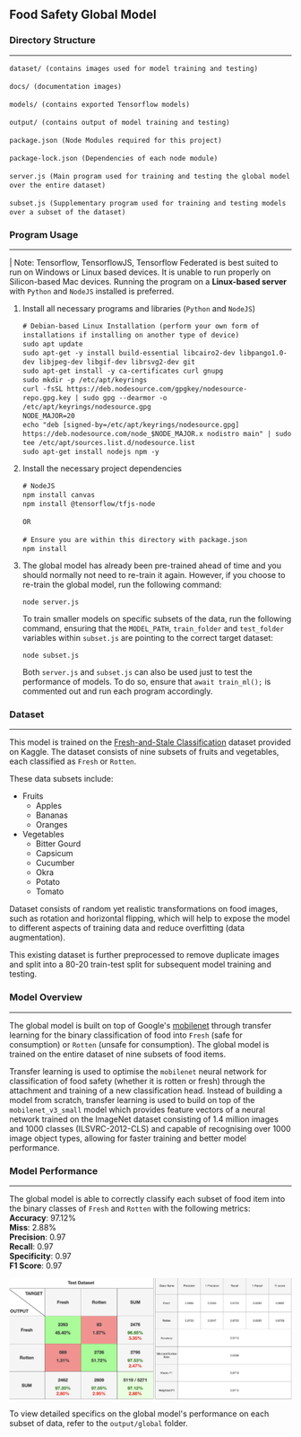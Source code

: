 ## Food Safety Global Model
### Directory Structure
---
```
dataset/ (contains images used for model training and testing)

docs/ (documentation images)

models/ (contains exported Tensorflow models)

output/ (contains output of model training and testing)

package.json (Node Modules required for this project)

package-lock.json (Dependencies of each node module)

server.js (Main program used for training and testing the global model over the entire dataset)

subset.js (Supplementary program used for training and testing models over a subset of the dataset)
```

### Program Usage
---
| Note: Tensorflow, TensorflowJS, Tensorflow Federated is best suited to run on Windows or Linux based devices. It is unable to run properly on Silicon-based Mac devices. Running the program on a **Linux-based server** with `Python` and `NodeJS` installed is preferred.

1. Install all necessary programs and libraries (`Python` and `NodeJS`)
    ```
    # Debian-based Linux Installation (perform your own form of installations if installing on another type of device)
    sudo apt update
    sudo apt-get -y install build-essential libcairo2-dev libpango1.0-dev libjpeg-dev libgif-dev librsvg2-dev git
    sudo apt-get install -y ca-certificates curl gnupg
    sudo mkdir -p /etc/apt/keyrings
    curl -fsSL https://deb.nodesource.com/gpgkey/nodesource-repo.gpg.key | sudo gpg --dearmor -o /etc/apt/keyrings/nodesource.gpg
    NODE_MAJOR=20
    echo "deb [signed-by=/etc/apt/keyrings/nodesource.gpg] https://deb.nodesource.com/node_$NODE_MAJOR.x nodistro main" | sudo tee /etc/apt/sources.list.d/nodesource.list
    sudo apt-get install nodejs npm -y
    ```
2. Install the necessary project dependencies
    ```
    # NodeJS
    npm install canvas
    npm install @tensorflow/tfjs-node

    OR

    # Ensure you are within this directory with package.json
    npm install
    ```

3. The global model has already been pre-trained ahead of time and you should normally not need to re-train it again. However, if you choose to re-train the global model, run the following command:
    ```
    node server.js
    ```

    To train smaller models on specific subsets of the data, run the following command, ensuring that the `MODEL_PATH`, `train_folder` and `test_folder` variables within `subset.js` are pointing to the correct target dataset:
    ```
    node subset.js
    ```

    Both `server.js` and `subset.js` can also be used just to test the performance of models. To do so, ensure that `await train_ml();` is commented out and run each program accordingly.
    
### Dataset
---
This model is trained on the [Fresh-and-Stale Classification](https://www.kaggle.com/datasets/swoyam2609/fresh-and-stale-classification) dataset provided on Kaggle. The dataset consists of nine subsets of fruits and vegetables, each classified as `Fresh` or `Rotten`.

These data subsets include:
- Fruits
    - Apples
    - Bananas
    - Oranges
- Vegetables
    - Bitter Gourd
    - Capsicum
    - Cucumber
    - Okra
    - Potato
    - Tomato

Dataset consists of random yet realistic transformations on food images, such as rotation and horizontal flipping, which will help to expose the model to different aspects of training data and reduce overfitting (data augmentation).

This existing dataset is further preprocessed to remove duplicate images and split into a 80-20 train-test split for subsequent model training and testing.

### Model Overview
---
The global model is built on top of Google's [mobilenet](https://tfhub.dev/google/tfjs-model/imagenet/mobilenet_v3_small_100_224/feature_vector/5/default/1) through transfer learning for the binary classification of food into `Fresh` (safe for consumption) or `Rotten` (unsafe for consumption). The global model is trained on the entire dataset of nine subsets of food items.

Transfer learning is used to optimise the `mobilenet` neural network for classification of food safety (whether it is rotten or fresh) through the attachment and training of a new classification head. Instead of building a model from scratch, transfer learning is used to build on top of the `mobilenet_v3_small` model which provides feature vectors of a neural network trained on the ImageNet dataset consisting of 1.4 million images and 1000 classes (ILSVRC-2012-CLS) and capable of recognising over 1000 image object types, allowing for faster training and better model performance.

### Model Performance
---
The global model is able to correctly classify each subset of food item into the binary classes of `Fresh` and `Rotten` with the following metrics: <br>
**Accuracy**: 97.12% <br>
**Miss**: 2.88% <br>
**Precision**: 0.97 <br>
**Recall**: 0.97 <br>
**Specificity**: 0.97 <br>
**F1 Score**: 0.97

![Confusion Matrix](docs/global_model.png)

To view detailed specifics on the global model's performance on each subset of data, refer to the `output/global` folder.